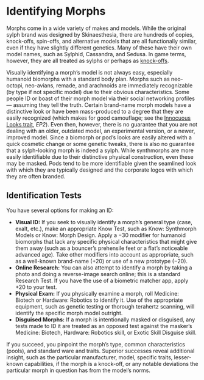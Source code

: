 # Identifying Morphs

Morphs come in a wide variety of makes and models. While the original sylph brand was designed by Skinaesthesia, there are hundreds of copies, knock-offs, spin-offs, and alternative models that are all functionally similar, even if they have slightly different genetics. Many of these have their own model names, such as Sylphid, Cassandra, and Sedusa. In game terms, however, they are all treated as sylphs or perhaps as [knock-offs](09-knock-offs.md).

Visually identifying a morph’s model is not always easy, especially humanoid biomorphs with a standard body plan. Morphs such as neo-octopi, neo-avians, remade, and arachnoids are immediately recognizable (by type if not specific model) due to their obvious characteristics. Some people ID or boast of their morph model via their social networking profiles — assuming they tell the truth. Certain brand-name morph models have a distinctive look or have been mass-produced to a degree that they are easily recognized (which makes for good camouflage; see the [Innocuous Looks trait](../../../04/28-traits.md#innocuous-looks), _EP2_). Even then, however, there is no guarantee that you are not dealing with an older, outdated model, an experimental version, or a newer, improved model. Since a biomorph or pod’s looks are easily altered with a quick cosmetic change or some genetic tweaks, there is also no guarantee that a sylph-looking morph is indeed a sylph. While synthmorphs are more easily identifiable due to their distinctive physical construction, even these may be masked. Pods tend to be more identifiable given the seamlined look with which they are typically designed and the corporate logos with which they are often branded.

## Identification Tests

You have several options for making an ID:

- **Visual ID:** If you seek to visually identify a morph’s general type (case, exalt, etc.), make an appropriate Know Test, such as Know: Synthmorph Models or Know: Morph Design. Apply a −30 modifier for humanoid biomorphs that lack any specific physical characteristics that might give them away (such as a bouncer’s prehensile feet or a flat’s noticeable advanced age). Take other modifiers into account as appropriate, such as a well-known brand-name (+20) or use of a new prototype (−20).
- **Online Research:** You can also attempt to identify a morph by taking a photo and doing a reverse-image search online; this is a standard Research Test. If you have the use of a biometric matcher app, apply +20 to your test.
- **Physical Exam:** If you physically examine a morph, roll Medicine: Biotech or Hardware: Robotics to identify it. Use of the appropriate equipment, such as genetic testing or thorough terahertz scanning, will identify the specific morph model outright.
- **Disguised Morphs:** If a morph is intentionally masked or disguised, any tests made to ID it are treated as an opposed test against the masker’s Medicine: Biotech, Hardware: Robotics skill, or Exotic Skill Disguise skill.

If you succeed, you pinpoint the morph’s type, common characteristics (pools), and standard ware and traits. Superior successes reveal additional insight, such as the particular manufacturer, model, specific traits, lesser-known capabilities, if the morph is a knock-off, or any notable deviations the particular morph in question has from the model’s norms.

